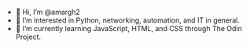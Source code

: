 - 👋 Hi, I’m @amargh2
- 👀 I’m interested in Python, networking, automation, and IT in general.
- 🌱 I’m currently learning JavaScript, HTML, and CSS through The Odin Project.

<!---
amargh2/amargh2 is a ✨ special ✨ repository because its `README.md` (this file) appears on your GitHub profile.
You can click the Preview link to take a look at your changes.
--->
